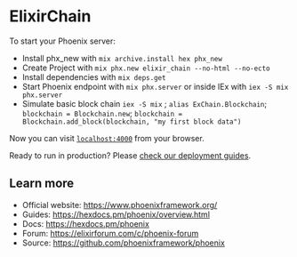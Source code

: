 # ElixirChain

To start your Phoenix server:
  * Install phx_new with `mix archive.install hex phx_new`
  * Create Project with `mix phx.new elixir_chain --no-html --no-ecto`
  * Install dependencies with `mix deps.get`
  * Start Phoenix endpoint with `mix phx.server` or inside IEx with `iex -S mix phx.server`
  * Simulate basic block chain `iex -S mix` ; `alias ExChain.Blockchain`; `blockchain = Blockchain.new`; `blockchain = Blockchain.add_block(blockchain, "my first block data")`

Now you can visit [`localhost:4000`](http://localhost:4000) from your browser.

Ready to run in production? Please [check our deployment guides](https://hexdocs.pm/phoenix/deployment.html).

## Learn more

  * Official website: https://www.phoenixframework.org/
  * Guides: https://hexdocs.pm/phoenix/overview.html
  * Docs: https://hexdocs.pm/phoenix
  * Forum: https://elixirforum.com/c/phoenix-forum
  * Source: https://github.com/phoenixframework/phoenix
